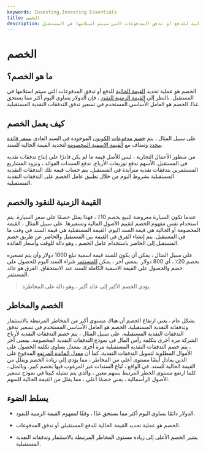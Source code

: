 ```yaml
---
keywords: Investing,Investing Essentials
title: الخصم
description: الخصم هو عملية تحديد القيمة الحالية للدفع أو تدفق المدفوعات التي سيتم استلامها في المستقبل.
---
```


# الخصم
## ما هو الخصم؟

الخصم هو عملية تحديد [القيمة الحالية](/presentvalue) للدفع أو تدفق المدفوعات التي سيتم استلامها في المستقبل. بالنظر إلى [القيمة الزمنية للنقود](/timevalueofmoney) ، فإن الدولار يساوي اليوم أكثر مما يستحق غدًا. الخصم هو العامل الأساسي المستخدم في تسعير تدفق التدفقات النقدية المستقبلية.

## كيف يعمل الخصم

على سبيل المثال ، يتم [خصم مدفوعات](/1-10net30) [الكوبون](/coupon) الموجودة في السند العادي [بسعر فائدة محدد](/1-10net30) وتضاف مع [القيمة الاسمية المخصومة](/parvalue) لتحديد القيمة الحالية للسند.

من منظور الأعمال التجارية ، ليس للأصل قيمة ما لم يكن قادرًا على إنتاج تدفقات نقدية في المستقبل. الأسهم تدفع توزيعات الأرباح. تدفع السندات الفوائد ، وتزود المشاريع المستثمرين بتدفقات نقدية متزايدة في المستقبل. يتم حساب قيمة تلك التدفقات النقدية المستقبلية بشروط اليوم من خلال تطبيق عامل الخصم على التدفقات النقدية المستقبلية.

## القيمة الزمنية للنقود والخصم

عندما تكون السيارة معروضة للبيع بخصم 10٪ ، فهذا يمثل خصمًا على سعر السيارة. يتم استخدام نفس مفهوم الخصم لتقييم الأصول المالية وتسعيرها. على سبيل المثال ، القيمة المخصومة أو الحالية هي قيمة السند اليوم. القيمة المستقبلية هي قيمة السند في وقت ما في المستقبل. يتم إنشاء الفرق في القيمة بين المستقبل والحاضر عن طريق خصم المستقبل إلى الحاضر باستخدام عامل الخصم ، وهو دالة للوقت وأسعار الفائدة.

على سبيل المثال ، يمكن أن يكون للسند قيمة اسمية تبلغ 1000 دولار وأن يتم تسعيره بخصم 20٪ ، أي 800 دولار. بمعنى آخر ، يمكن [للمستثمر](/investor) شراء السند اليوم للحصول على خصم والحصول على القيمة الاسمية الكاملة للسند عند الاستحقاق. الفرق هو عائد المستثمر.

> يؤدي الخصم الأكبر إلى عائد أكبر ، وهو دالة على المخاطرة.

>

## الخصم والمخاطر

بشكل عام ، يعني ارتفاع الخصم أن هناك مستوى أكبر من المخاطر المرتبطة بالاستثمار وتدفقاته النقدية المستقبلية. الخصم هو العامل الأساسي المستخدم في تسعير تدفق التدفقات النقدية المستقبلية. على سبيل المثال ، يتم خصم التدفقات النقدية لأرباح الشركة مرة أخرى بتكلفة رأس المال في نموذج التدفقات النقدية المخصومة. بمعنى آخر ، يتم خصم التدفقات النقدية المستقبلية مرة أخرى بمعدل يساوي تكلفة الحصول على الأموال المطلوبة لتمويل التدفقات النقدية. كما أن [معدل الفائدة المرتفع](/interestrate) المدفوع على الدين يعادل أيضًا مستوى أعلى من المخاطر ، مما يؤدي إلى زيادة الخصم ويقلل من القيمة الحالية للسند. في الواقع ، تُباع السندات غير المرغوب فيها بخصم كبير. وبالمثل ، كلما ارتفع مستوى الخطر المرتبط بسهم معين ، والذي يتم تمثيله كبيتا في نموذج تسعير الأصول الرأسمالية ، يعني خصمًا أعلى ، مما يقلل من القيمة الحالية للسهم.

## يسلط الضوء

- الدولار دائمًا يساوي اليوم أكثر مما يستحق غدًا ، وفقًا لمفهوم القيمة الزمنية للنقود.

- الخصم هو عملية تحديد القيمة الحالية للدفع المستقبلي أو تدفق المدفوعات.

- يشير الخصم الأعلى إلى زيادة مستوى المخاطر المرتبطة بالاستثمار وتدفقاته النقدية المستقبلية.

